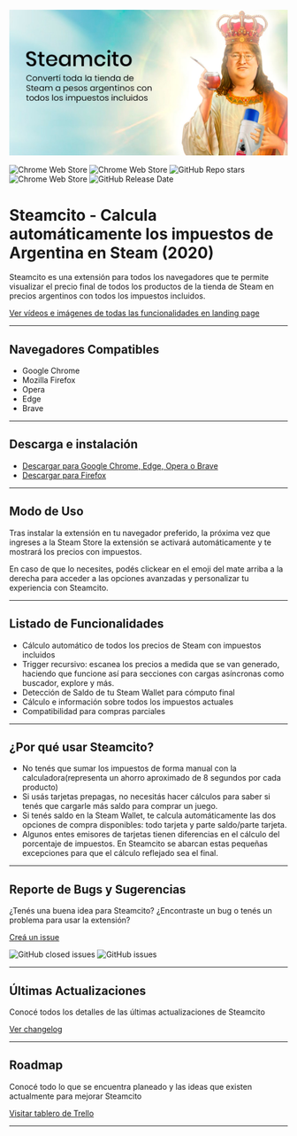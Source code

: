 
![Steamcito](/steamcito-hero.jpg)

![Chrome Web Store](https://img.shields.io/chrome-web-store/users/fcjljapncagfmfhdkccgnbkgdpbcefcj?label=Usuarios) 
![Chrome Web Store](https://img.shields.io/chrome-web-store/rating/fcjljapncagfmfhdkccgnbkgdpbcefcj?label=Rating) 
![GitHub Repo stars](https://img.shields.io/github/stars/emilianog94/Steamcito-Precios-Steam-Argentina-Impuestos-Incluidos?label=Stars) 
![Chrome Web Store](https://img.shields.io/chrome-web-store/v/fcjljapncagfmfhdkccgnbkgdpbcefcj?label=Versi%C3%B3n%20Actual)
![GitHub Release Date](https://img.shields.io/github/release-date/emilianog94/Steamcito-Precios-Steam-Argentina-Impuestos-Incluidos?label=Fecha)

# Steamcito - Calcula automáticamente los impuestos de Argentina en Steam (2020)
Steamcito es una extensión para todos los navegadores que te permite visualizar el precio final de todos los productos de la tienda de Steam en precios argentinos con todos los impuestos incluidos.

[Ver vídeos e imágenes de todas las funcionalidades en landing page](https://emilianog94.github.io/Steamcito-Precios-Steam-Argentina-Impuestos-Incluidos/landing/index.html)


***

## Navegadores Compatibles
- Google Chrome
- Mozilla Firefox
- Opera
- Edge
- Brave

***

## Descarga e instalación
- [Descargar para Google Chrome, Edge, Opera o Brave](https://chrome.google.com/webstore/detail/steamcito-steam-con-impue/fcjljapncagfmfhdkccgnbkgdpbcefcj?hl=es&authuser=2)
- [Descargar para Firefox](https://addons.mozilla.org/es/firefox/addon/steamcito-steam-impuestos-arg/)

***

## Modo de Uso
Tras instalar la extensión en tu navegador preferido, la próxima vez que ingreses a la Steam Store la extensión se activará automáticamente y te mostrará los precios con impuestos.

En caso de que lo necesites, podés clickear en el emoji del mate arriba a la derecha para acceder a las opciones avanzadas y personalizar tu experiencia con Steamcito.

***

## Listado de Funcionalidades
- Cálculo automático de todos los precios de Steam con impuestos incluidos
- Trigger recursivo: escanea los precios a medida que se van generado, haciendo que funcione así para secciones con cargas asíncronas como buscador, explore y más.
- Detección de Saldo de tu Steam Wallet para cómputo final
- Cálculo e información sobre todos los impuestos actuales
- Compatibilidad para compras parciales

***

## ¿Por qué usar Steamcito?
- No tenés que sumar los impuestos de forma manual con la calculadora(representa un ahorro aproximado de 8 segundos por cada producto)
- Si usás tarjetas prepagas, no necesitás hacer cálculos para saber si tenés que cargarle más saldo para comprar un juego.
- Si tenés saldo en la Steam Wallet, te calcula automáticamente las dos opciones de compra disponibles: todo tarjeta y parte saldo/parte tarjeta.
- Algunos entes emisores de tarjetas tienen diferencias en el cálculo del porcentaje de impuestos. En Steamcito se abarcan estas pequeñas excepciones para que el cálculo reflejado sea el final.

***

## Reporte de Bugs y Sugerencias
¿Tenés una buena idea para Steamcito? ¿Encontraste un bug o tenés un problema para usar la extensión?

[Creá un issue](https://github.com/emilianog94/Steamcito-Precios-Steam-Argentina-Impuestos-Incluidos/issues)

![GitHub closed issues](https://img.shields.io/github/issues-closed/emilianog94/Steamcito-Precios-Steam-Argentina-Impuestos-Incluidos?color=green&label=issues%20solucionados)
![GitHub issues](https://img.shields.io/github/issues-raw/emilianog94/Steamcito-Precios-Steam-Argentina-Impuestos-Incluidos?color=yellow&label=issues%20actuales)

***

## Últimas Actualizaciones
Conocé todos los detalles de las últimas actualizaciones de Steamcito

[Ver changelog](https://emilianog94.github.io/Steamcito-Precios-Steam-Argentina-Impuestos-Incluidos/landing/changelog.html)


***

## Roadmap
Conocé todo lo que se encuentra planeado y las ideas que existen actualmente para mejorar Steamcito

[Visitar tablero de Trello](https://trello.com/b/iv56hIIT/steamcito-roadmap-p%C3%BAblico)


***

